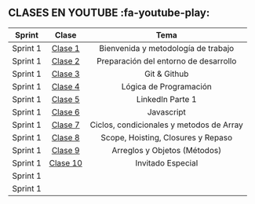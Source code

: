 ## CLASES EN YOUTUBE :fa-youtube-play:


|  Sprint  |  Clase   | Tema |
| :------------: | :------------: | :------------: |
|  Sprint 1  |[ Clase 1](https://acortar.link/1b8m0F " Clase 1")   | Bienvenida y metodología de trabajo  |
|  Sprint 1 |  [Clase 2](https://acortar.link/49BEbG "Clase 2") |  Preparación del entorno de desarrollo |
|  Sprint 1 | [Clase 3](https://acortar.link/bS7iJ8 "Clase 3") | Git & Github|
|  Sprint 1 | [Clase 4](https://acortar.link/A54ToA "Clase 4") | Lógica de Programación|
| Sprint 1 | [Clase 5](https://www.youtube.com/watch?v=Sxe3O0FxR60&list=PLdjMYCUbLK86crpNWnm6Tb-pX890J8RCo&index=5 "Clase 5") | LinkedIn Parte 1|
|  Sprint 1 |[ Clase 6 ](https://www.youtube.com/watch?v=Cn2QuNyMr9I&list=PLdjMYCUbLK86crpNWnm6Tb-pX890J8RCo&index=6 " Clase 6 ")| Javascript|
| Sprint 1 | [Clase 7](https://www.youtube.com/watch?v=-bs3lDpFF64&list=PLdjMYCUbLK86crpNWnm6Tb-pX890J8RCo&index=7 "Clase 7") | Ciclos, condicionales y metodos de Array|
|  Sprint 1 | [Clase 8](https://www.youtube.com/watch?v=ROWSVFtWyAE&list=PLdjMYCUbLK86crpNWnm6Tb-pX890J8RCo&index=8 "Clase 8") | Scope, Hoisting, Closures y Repaso|
| Sprint 1 | [Clase 9](https://www.youtube.com/watch?v=EaSEz3XgeXk&list=PLdjMYCUbLK86crpNWnm6Tb-pX890J8RCo&index=9 "Clase 9") | Arreglos y Objetos (Métodos)|
|  Sprint 1 |[ Clase 10](https://www.youtube.com/watch?v=UgcTLeU3dsM&list=PLdjMYCUbLK86crpNWnm6Tb-pX890J8RCo&index=10 " Clase 10") | Invitado Especial |
|  Sprint 1 |   |   |
|   Sprint 1|   |   | |




